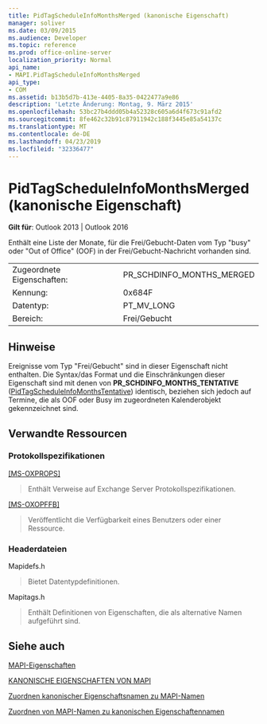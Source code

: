```yaml
---
title: PidTagScheduleInfoMonthsMerged (kanonische Eigenschaft)
manager: soliver
ms.date: 03/09/2015
ms.audience: Developer
ms.topic: reference
ms.prod: office-online-server
localization_priority: Normal
api_name:
- MAPI.PidTagScheduleInfoMonthsMerged
api_type:
- COM
ms.assetid: b13b5d7b-413e-4405-8a35-0422477a9e86
description: 'Letzte Änderung: Montag, 9. März 2015'
ms.openlocfilehash: 53bc27b4ddd05b4a52328c605a6d4f673c91afd2
ms.sourcegitcommit: 8fe462c32b91c87911942c188f3445e85a54137c
ms.translationtype: MT
ms.contentlocale: de-DE
ms.lasthandoff: 04/23/2019
ms.locfileid: "32336477"
---
```

# <a name="pidtagscheduleinfomonthsmerged-canonical-property"></a>PidTagScheduleInfoMonthsMerged (kanonische Eigenschaft)

  
  
**Gilt für**: Outlook 2013 | Outlook 2016 
  
Enthält eine Liste der Monate, für die Frei/Gebucht-Daten vom Typ "busy" oder "Out of Office" (OOF) in der Frei/Gebucht-Nachricht vorhanden sind. 
  
|||
|:-----|:-----|
|Zugeordnete Eigenschaften:  <br/> |PR_SCHDINFO_MONTHS_MERGED  <br/> |
|Kennung:  <br/> |0x684F  <br/> |
|Datentyp:  <br/> |PT_MV_LONG  <br/> |
|Bereich:  <br/> |Frei/Gebucht  <br/> |
   
## <a name="remarks"></a>Hinweise

Ereignisse vom Typ "Frei/Gebucht" sind in dieser Eigenschaft nicht enthalten. Die Syntax/das Format und die Einschränkungen dieser Eigenschaft sind mit denen von **PR_SCHDINFO_MONTHS_TENTATIVE** ([PidTagScheduleInfoMonthsTentative](pidtagscheduleinfomonthstentative-canonical-property.md)) identisch, beziehen sich jedoch auf Termine, die als OOF oder Busy im zugeordneten Kalenderobjekt gekennzeichnet sind. 
  
## <a name="related-resources"></a>Verwandte Ressourcen

### <a name="protocol-specifications"></a>Protokollspezifikationen

[[MS-OXPROPS]](https://msdn.microsoft.com/library/f6ab1613-aefe-447d-a49c-18217230b148%28Office.15%29.aspx)
  
> Enthält Verweise auf Exchange Server Protokollspezifikationen.
    
[[MS-OXOPFFB]](https://msdn.microsoft.com/library/1a527299-7211-4d27-a74c-b69bd0746320%28Office.15%29.aspx)
  
> Veröffentlicht die Verfügbarkeit eines Benutzers oder einer Ressource.
    
### <a name="header-files"></a>Headerdateien

Mapidefs.h
  
> Bietet Datentypdefinitionen.
    
Mapitags.h
  
> Enthält Definitionen von Eigenschaften, die als alternative Namen aufgeführt sind.
    
## <a name="see-also"></a>Siehe auch



[MAPI-Eigenschaften](mapi-properties.md)
  
[KANONISCHE EIGENSCHAFTEN VON MAPI](mapi-canonical-properties.md)
  
[Zuordnen kanonischer Eigenschaftsnamen zu MAPI-Namen](mapping-canonical-property-names-to-mapi-names.md)
  
[Zuordnen von MAPI-Namen zu kanonischen Eigenschaftennamen](mapping-mapi-names-to-canonical-property-names.md)

